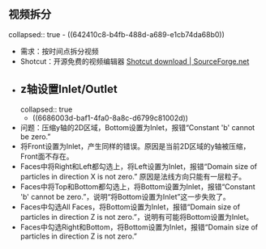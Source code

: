 ## 视频拆分
collapsed:: true
	- ((642410c8-b4fb-488d-a689-e1cb74da68b0))
- 需求：按时间点拆分视频
- Shotcut：开源免费的视频编辑器 [Shotcut download | SourceForge.net](https://sourceforge.net/projects/shotcut/)
- ## z轴设置Inlet/Outlet
  collapsed:: true
	- ((6686003d-baf1-4fa0-8a8c-d6799c81002d))
- 问题：压缩y轴的2D区域，Bottom设置为Inlet，报错“Constant 'b' cannot be zero.”
- 将Front设置为Inlet，产生同样的错误。原因是当前2D区域的y轴被压缩，Front面不存在。
- Faces中将Right和Left都勾选上，将Left设置为Inlet，报错“Domain size of particles in direction X is not zero.” 原因是法线方向只能有一层粒子。
- Faces中将Top和Bottom都勾选上，将Bottom设置为Inlet，报错“Constant 'b' cannot be zero.”，说明“将Bottom设置为Inlet”这一步失败了。
- Faces中勾选All Faces，将Bottom设置为Inlet，报错“Domain size of particles in direction Z is not zero.”，说明有可能将Bottom设置为Inlet。
- Faces中勾选Right和Bottom，将Bottom设置为Inlet，报错“Domain size of particles in direction Z is not zero.”
